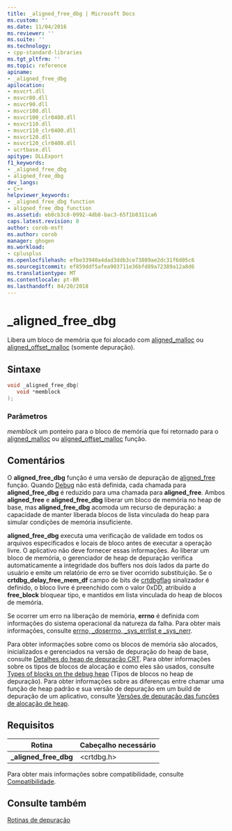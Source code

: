 ```yaml
---
title: _aligned_free_dbg | Microsoft Docs
ms.custom: ''
ms.date: 11/04/2016
ms.reviewer: ''
ms.suite: ''
ms.technology:
- cpp-standard-libraries
ms.tgt_pltfrm: ''
ms.topic: reference
apiname:
- _aligned_free_dbg
apilocation:
- msvcrt.dll
- msvcr80.dll
- msvcr90.dll
- msvcr100.dll
- msvcr100_clr0400.dll
- msvcr110.dll
- msvcr110_clr0400.dll
- msvcr120.dll
- msvcr120_clr0400.dll
- ucrtbase.dll
apitype: DLLExport
f1_keywords:
- _aligned_free_dbg
- aligned_free_dbg
dev_langs:
- C++
helpviewer_keywords:
- _aligned_free_dbg function
- aligned_free_dbg function
ms.assetid: eb0cb3c8-0992-4db8-bac3-65f1b8311ca6
caps.latest.revision: 8
author: corob-msft
ms.author: corob
manager: ghogen
ms.workload:
- cplusplus
ms.openlocfilehash: efbe33940a4dad3ddb3ce73809ae2dc31f6d05c6
ms.sourcegitcommit: ef859ddf5afea903711e36bfd89a72389a12a8d6
ms.translationtype: MT
ms.contentlocale: pt-BR
ms.lasthandoff: 04/20/2018
---
```

# <a name="alignedfreedbg"></a>_aligned_free_dbg

Libera um bloco de memória que foi alocado com [aligned_malloc](aligned-malloc.md) ou [aligned_offset_malloc](aligned-offset-malloc.md) (somente depuração).

## <a name="syntax"></a>Sintaxe

```C
void _aligned_free_dbg(
   void *memblock
);
```

### <a name="parameters"></a>Parâmetros

*memblock* um ponteiro para o bloco de memória que foi retornado para o [aligned_malloc](aligned-malloc.md) ou [aligned_offset_malloc](aligned-offset-malloc.md) função.

## <a name="remarks"></a>Comentários

O **aligned_free_dbg** função é uma versão de depuração de [aligned_free](aligned-free.md) função. Quando [Debug](../../c-runtime-library/debug.md) não está definida, cada chamada para **aligned_free_dbg** é reduzido para uma chamada para **aligned_free**. Ambos **aligned_free** e **aligned_free_dbg** liberar um bloco de memória no heap de base, mas **aligned_free_dbg** acomoda um recurso de depuração: a capacidade de manter liberada blocos de lista vinculada do heap para simular condições de memória insuficiente.

**aligned_free_dbg** executa uma verificação de validade em todos os arquivos especificados e locais de bloco antes de executar a operação livre. O aplicativo não deve fornecer essas informações. Ao liberar um bloco de memória, o gerenciador de heap de depuração verifica automaticamente a integridade dos buffers nos dois lados da parte do usuário e emite um relatório de erro se tiver ocorrido substituição. Se o **crtdbg_delay_free_mem_df** campo de bits de [crtdbgflag](../../c-runtime-library/crtdbgflag.md) sinalizador é definido, o bloco livre é preenchido com o valor 0xDD, atribuído a **free_block** bloquear tipo, e mantidos em lista vinculada do heap de blocos de memória.

Se ocorrer um erro na liberação de memória, **errno** é definida com informações do sistema operacional da natureza da falha. Para obter mais informações, consulte [errno, _doserrno, _sys_errlist e _sys_nerr](../../c-runtime-library/errno-doserrno-sys-errlist-and-sys-nerr.md).

Para obter informações sobre como os blocos de memória são alocados, inicializados e gerenciados na versão de depuração do heap de base, consulte [Detalhes do heap de depuração CRT](/visualstudio/debugger/crt-debug-heap-details). Para obter informações sobre os tipos de blocos de alocação e como eles são usados, consulte [Types of blocks on the debug heap](/visualstudio/debugger/crt-debug-heap-details) (Tipos de blocos no heap de depuração). Para obter informações sobre as diferenças entre chamar uma função de heap padrão e sua versão de depuração em um build de depuração de um aplicativo, consulte [Versões de depuração das funções de alocação de heap](/visualstudio/debugger/debug-versions-of-heap-allocation-functions).

## <a name="requirements"></a>Requisitos

|Rotina|Cabeçalho necessário|
|-------------|---------------------|
|**_aligned_free_dbg**|\<crtdbg.h>|

Para obter mais informações sobre compatibilidade, consulte [Compatibilidade](../../c-runtime-library/compatibility.md).

## <a name="see-also"></a>Consulte também

[Rotinas de depuração](../../c-runtime-library/debug-routines.md)<br/>

